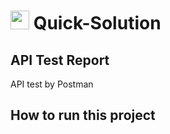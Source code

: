 # <img src="https://i.ibb.co/B3rpcB9/20220617-224257-0000-01.png"  width="30" height="30">  Quick-Solution 
## API Test Report
API test by Postman 
## How to run this project
